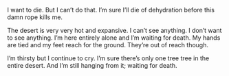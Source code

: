 I want to die. But I can’t do that. I’m sure I’ll die of dehydration before this damn rope kills me.

The desert is very very hot and expansive. I can’t see anything. I don’t want to see anything. I’m here entirely alone and I’m waiting for death. My hands are tied and my feet reach for the ground. They’re out of reach though.

I’m thirsty but I continue to cry. I’m sure there’s only one tree tree in the entire desert. And I’m still hanging from it; waiting for death.